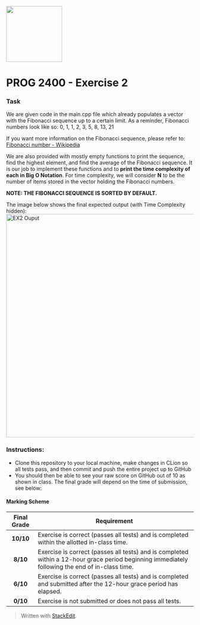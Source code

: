 <img width="150px" src="https://www.nscc.ca/img/aboutnscc/visual-identity-guidelines/artwork/nscc-jpeg.jpg" >

# PROG 2400 - Exercise 2


### Task
We  are given code in the main.cpp file which already populates a vector with the Fibonacci sequence up to a certain limit. As a reminder, Fibonacci numbers look like so:
0, 1, 1, 2, 3, 5, 8, 13, 21

If you want more information on the Fibonacci sequence, please refer to:
[Fibonacci number - Wikipedia](https://en.wikipedia.org/wiki/Fibonacci_number)
  
We are also provided with mostly empty functions to print the sequence, find the highest element, and find the average of the Fibonacci sequence. It is our job to implement these functions and to **print the time complexity of each in Big O Notation**. For time complexity, we will consider **N** to be the number of items stored in the vector holding the Fibonacci numbers.

**NOTE: THE FIBONACCI SEQUENCE IS SORTED BY DEFAULT.** 
  
The image below shows the final expected output (with Time Complexity hidden):
<img width="600px" src="https://prog2400.netlify.app/ex2-output.png" alt="EX2 Ouput">

### Instructions:
-   Clone this repository to your local machine, make changes in CLion so all tests pass, and then commit and push the entire project up to GitHub
-   You should then be able to see your raw score on GitHub out of 10 as shown in class. The final grade will depend on the time of submission, see below:

#### Marking Scheme
Final Grade | Requirement
:---: | ---
|**10/10** | Exercise is correct (passes all tests) and is completed within the allotted in-class time.
|**8/10** | Exercise is correct (passes all tests) and is completed within a 12-hour grace period beginning immediately following the end of in-class time.
|**6/10** | Exercise is correct (passes all tests) and is completed and submitted after the 12-hour grace period has elapsed.
|**0/10** | Exercise is not submitted or does not pass all tests.

> Written with [StackEdit](https://stackedit.io/).
